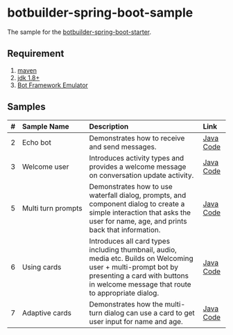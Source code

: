 # botbuilder-spring-boot-sample

The sample for the [botbuilder-spring-boot-starter](https://github.com/PowerBotKit/botbuilder-spring-boot).

## Requirement

1. [maven](http://maven.apache.org/)
2. [jdk 1.8+](https://www.oracle.com/java/technologies/javase/javase8-archive-downloads.html)
3. [Bot Framework Emulator](https://github.com/microsoft/botframework-emulator)

## Samples

|  #   | Sample Name |  Description | Link |
| :--: | :---------- | :----------- | :--- |
| 2  |Echo bot  |Demonstrates how to receive and send messages. | [Java Code](./echo-bot) |
| 3  |Welcome user   |Introduces activity types and provides a welcome message on conversation update activity. | [Java Code](./welcome-bot) |
| 5  |Multi&nbsp;turn&nbsp;prompts    | Demonstrates how to use waterfall dialog, prompts, and component dialog to create a simple interaction that asks the user for name, age, and prints back that information.          | [Java Code](./multi-turn-prompt) |
| 6  |Using cards          | Introduces all card types including thumbnail, audio, media etc. Builds on Welcoming user + multi-prompt bot by presenting a card with buttons in welcome message that route to appropriate dialog.     | [Java Code](./using-cards) |
| 7  |Adaptive cards | Demonstrates how the multi-turn dialog can use a card to get user input for name and age. | [Java Code](./using-adaptive-cards) |
